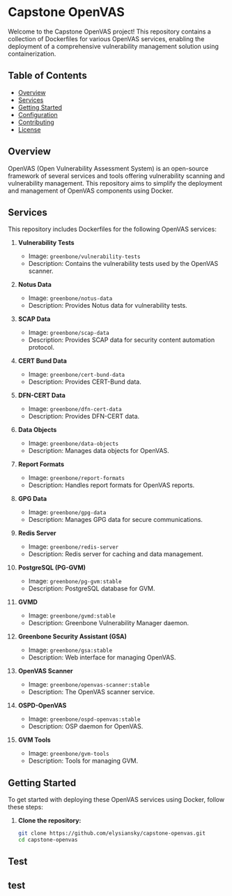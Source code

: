 # Capstone OpenVAS

Welcome to the Capstone OpenVAS project! This repository contains a collection of Dockerfiles for various OpenVAS services, enabling the deployment of a comprehensive vulnerability management solution using containerization.

## Table of Contents

- [Overview](#overview)
- [Services](#services)
- [Getting Started](#getting-started)
- [Configuration](#configuration)
- [Contributing](#contributing)
- [License](#license)

## Overview

OpenVAS (Open Vulnerability Assessment System) is an open-source framework of several services and tools offering vulnerability scanning and vulnerability management. This repository aims to simplify the deployment and management of OpenVAS components using Docker.

## Services

This repository includes Dockerfiles for the following OpenVAS services:

1. **Vulnerability Tests**
   - Image: `greenbone/vulnerability-tests`
   - Description: Contains the vulnerability tests used by the OpenVAS scanner.

2. **Notus Data**
   - Image: `greenbone/notus-data`
   - Description: Provides Notus data for vulnerability tests.

3. **SCAP Data**
   - Image: `greenbone/scap-data`
   - Description: Provides SCAP data for security content automation protocol.

4. **CERT Bund Data**
   - Image: `greenbone/cert-bund-data`
   - Description: Provides CERT-Bund data.

5. **DFN-CERT Data**
   - Image: `greenbone/dfn-cert-data`
   - Description: Provides DFN-CERT data.

6. **Data Objects**
   - Image: `greenbone/data-objects`
   - Description: Manages data objects for OpenVAS.

7. **Report Formats**
   - Image: `greenbone/report-formats`
   - Description: Handles report formats for OpenVAS reports.

8. **GPG Data**
   - Image: `greenbone/gpg-data`
   - Description: Manages GPG data for secure communications.

9. **Redis Server**
   - Image: `greenbone/redis-server`
   - Description: Redis server for caching and data management.

10. **PostgreSQL (PG-GVM)**
    - Image: `greenbone/pg-gvm:stable`
    - Description: PostgreSQL database for GVM.

11. **GVMD**
    - Image: `greenbone/gvmd:stable`
    - Description: Greenbone Vulnerability Manager daemon.

12. **Greenbone Security Assistant (GSA)**
    - Image: `greenbone/gsa:stable`
    - Description: Web interface for managing OpenVAS.

13. **OpenVAS Scanner**
    - Image: `greenbone/openvas-scanner:stable`
    - Description: The OpenVAS scanner service.

14. **OSPD-OpenVAS**
    - Image: `greenbone/ospd-openvas:stable`
    - Description: OSP daemon for OpenVAS.

15. **GVM Tools**
    - Image: `greenbone/gvm-tools`
    - Description: Tools for managing GVM.

## Getting Started

To get started with deploying these OpenVAS services using Docker, follow these steps:

1. **Clone the repository:**

   ```bash
   git clone https://github.com/elysiansky/capstone-openvas.git
   cd capstone-openvas

## Test
## test